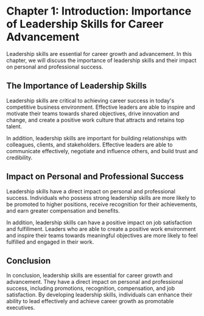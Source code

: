 Chapter 1: Introduction: Importance of Leadership Skills for Career Advancement
===============================================================================

Leadership skills are essential for career growth and advancement. In this chapter, we will discuss the importance of leadership skills and their impact on personal and professional success.

The Importance of Leadership Skills
-----------------------------------

Leadership skills are critical to achieving career success in today's competitive business environment. Effective leaders are able to inspire and motivate their teams towards shared objectives, drive innovation and change, and create a positive work culture that attracts and retains top talent.

In addition, leadership skills are important for building relationships with colleagues, clients, and stakeholders. Effective leaders are able to communicate effectively, negotiate and influence others, and build trust and credibility.

Impact on Personal and Professional Success
-------------------------------------------

Leadership skills have a direct impact on personal and professional success. Individuals who possess strong leadership skills are more likely to be promoted to higher positions, receive recognition for their achievements, and earn greater compensation and benefits.

In addition, leadership skills can have a positive impact on job satisfaction and fulfillment. Leaders who are able to create a positive work environment and inspire their teams towards meaningful objectives are more likely to feel fulfilled and engaged in their work.

Conclusion
----------

In conclusion, leadership skills are essential for career growth and advancement. They have a direct impact on personal and professional success, including promotions, recognition, compensation, and job satisfaction. By developing leadership skills, individuals can enhance their ability to lead effectively and achieve career growth as promotable executives.
